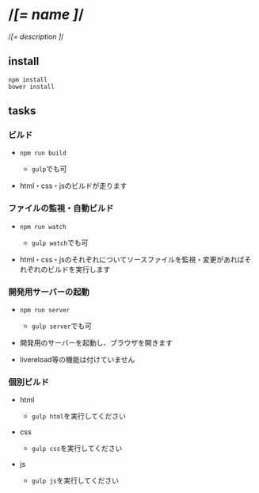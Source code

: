 # /*[= name ]*/

/*[= description ]*/

## install

```
npm install
bower install
```

## tasks

### ビルド

- `npm run build`
  - `gulp`でも可

- html・css・jsのビルドが走ります

### ファイルの監視・自動ビルド

- `npm run watch`
  - `gulp watch`でも可

- html・css・jsのそれぞれについてソースファイルを監視・変更があればそれぞれのビルドを実行します

### 開発用サーバーの起動

- `npm run server`
  - `gulp server`でも可

- 開発用のサーバーを起動し、ブラウザを開きます
- livereload等の機能は付けていません

### 個別ビルド

- html
  - `gulp html`を実行してください

- css
  - `gulp css`を実行してください

- js
  - `gulp js`を実行してください
